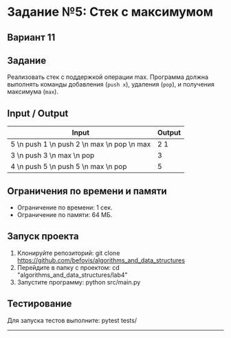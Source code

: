 # Задание №5: Стек с максимумом
## Вариант 11

## Задание
Реализовать стек с поддержкой операции max. Программа должна выполнять команды добавления (`push x`), удаления (`pop`), и получения максимума (`max`).

## Input / Output

| Input                     | Output |
|----------------------------|--------|
| 5 \n push 1 \n push 2 \n max \n pop \n max | 2 1    |
| 3 \n push 3 \n max \n pop | 3       |
| 4 \n push 5 \n push 5 \n max \n pop | 5       |

## Ограничения по времени и памяти

- Ограничение по времени: 1 сек.
- Ограничение по памяти: 64 МБ.

## Запуск проекта

1. Клонируйте репозиторий:
git clone https://github.com/befovis/algorithms_and_data_structures
2. Перейдите в папку с проектом:
cd "algorithms_and_data_structures/lab4"
3. Запустите программу:
python src/main.py

## Тестирование
Для запуска тестов выполните:
pytest tests/

---
